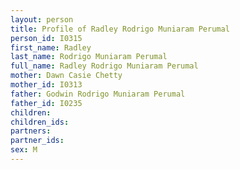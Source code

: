 ```yaml
---
layout: person
title: Profile of Radley Rodrigo Muniaram Perumal
person_id: I0315
first_name: Radley
last_name: Rodrigo Muniaram Perumal
full_name: Radley Rodrigo Muniaram Perumal
mother: Dawn Casie Chetty
mother_id: I0313
father: Godwin Rodrigo Muniaram Perumal
father_id: I0235
children:
children_ids:
partners:
partner_ids:
sex: M
---
```


